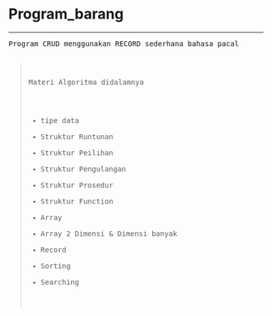# Program_barang
<hr>
<pre>
Program CRUD menggunakan RECORD sederhana bahasa pacal

> Materi Algoritma didalamnya 
>  * tipe data
>  * Struktur Runtunan 
>  * Struktur Peilihan
>  * Struktur Pengulangan
>  * Struktur Prosedur
>  * Struktur Function 
>  * Array 
>  * Array 2 Dimensi &  Dimensi banyak 
>  * Record 
>  * Sorting 
>  * Searching

</pre>



